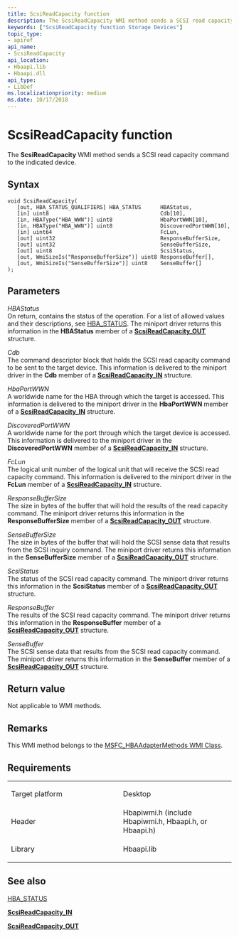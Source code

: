 ```yaml
---
title: ScsiReadCapacity function
description: The ScsiReadCapacity WMI method sends a SCSI read capacity command to the indicated device.
keywords: ["ScsiReadCapacity function Storage Devices"]
topic_type:
- apiref
api_name:
- ScsiReadCapacity
api_location:
- Hbaapi.lib
- Hbaapi.dll
api_type:
- LibDef
ms.localizationpriority: medium
ms.date: 10/17/2018
---
```


# ScsiReadCapacity function


The **ScsiReadCapacity** WMI method sends a SCSI read capacity command to the indicated device.

## Syntax

```ManagedCPlusPlus
void ScsiReadCapacity(
   [out, HBA_STATUS_QUALIFIERS] HBA_STATUS      HBAStatus,
   [in] uint8                                   Cdb[10],
   [in, HBAType("HBA_WWN")] uint8               HbaPortWWN[10],
   [in, HBAType("HBA_WWN")] uint8               DiscoveredPortWWN[10],
   [in] uint64                                  FcLun,
   [out] uint32                                 ResponseBufferSize,
   [out] uint32                                 SenseBufferSize,
   [out] uint8                                  ScsiStatus,
   [out, WmiSizeIs("ResponseBufferSize")] uint8 ResponseBuffer[],
   [out, WmiSizeIs("SenseBufferSize")] uint8    SenseBuffer[]
);
```

## Parameters

*HBAStatus*   
On return, contains the status of the operation. For a list of allowed values and their descriptions, see [HBA\_STATUS](hba-status.md). The miniport driver returns this information in the **HBAStatus** member of a [**ScsiReadCapacity\_OUT**](/windows-hardware/drivers/ddi/hbapiwmi/ns-hbapiwmi-_scsireadcapacity_out) structure.

*Cdb*   
The command descriptor block that holds the SCSI read capacity command to be sent to the target device. This information is delivered to the miniport driver in the **Cdb** member of a [**ScsiReadCapacity\_IN**](/windows-hardware/drivers/ddi/hbapiwmi/ns-hbapiwmi-_scsireadcapacity_in) structure.

*HbaPortWWN*   
A worldwide name for the HBA through which the target is accessed. This information is delivered to the miniport driver in the **HbaPortWWN** member of a [**ScsiReadCapacity\_IN**](/windows-hardware/drivers/ddi/hbapiwmi/ns-hbapiwmi-_scsireadcapacity_in) structure.

*DiscoveredPortWWN*   
A worldwide name for the port through which the target device is accessed. This information is delivered to the miniport driver in the **DiscoveredPortWWN** member of a [**ScsiReadCapacity\_IN**](/windows-hardware/drivers/ddi/hbapiwmi/ns-hbapiwmi-_scsireadcapacity_in) structure.

*FcLun*   
The logical unit number of the logical unit that will receive the SCSI read capacity command. This information is delivered to the miniport driver in the **FcLun** member of a [**ScsiReadCapacity\_IN**](/windows-hardware/drivers/ddi/hbapiwmi/ns-hbapiwmi-_scsireadcapacity_in) structure.

*ResponseBufferSize*   
The size in bytes of the buffer that will hold the results of the read capacity command. The miniport driver returns this information in the **ResponseBufferSize** member of a [**ScsiReadCapacity\_OUT**](/windows-hardware/drivers/ddi/hbapiwmi/ns-hbapiwmi-_scsireadcapacity_out) structure.

*SenseBufferSize*   
The size in bytes of the buffer that will hold the SCSI sense data that results from the SCSI inquiry command. The miniport driver returns this information in the **SenseBufferSize** member of a [**ScsiReadCapacity\_OUT**](/windows-hardware/drivers/ddi/hbapiwmi/ns-hbapiwmi-_scsireadcapacity_out) structure.

*ScsiStatus*   
The status of the SCSI read capacity command. The miniport driver returns this information in the **ScsiStatus** member of a [**ScsiReadCapacity\_OUT**](/windows-hardware/drivers/ddi/hbapiwmi/ns-hbapiwmi-_scsireadcapacity_out) structure.

*ResponseBuffer*   
The results of the SCSI read capacity command. The miniport driver returns this information in the **ResponseBuffer** member of a [**ScsiReadCapacity\_OUT**](/windows-hardware/drivers/ddi/hbapiwmi/ns-hbapiwmi-_scsireadcapacity_out) structure.

*SenseBuffer*   
The SCSI sense data that results from the SCSI read capacity command. The miniport driver returns this information in the **SenseBuffer** member of a [**ScsiReadCapacity\_OUT**](/windows-hardware/drivers/ddi/hbapiwmi/ns-hbapiwmi-_scsireadcapacity_out) structure.

## Return value

Not applicable to WMI methods.

## Remarks

This WMI method belongs to the [MSFC\_HBAAdapterMethods WMI Class](msfc-hbaadaptermethods-wmi-class.md).

## Requirements

<table>
<colgroup>
<col width="50%" />
<col width="50%" />
</colgroup>
<tbody>
<tr class="odd">
<td align="left"><p>Target platform</p></td>
<td align="left">Desktop</td>
</tr>
<tr class="even">
<td align="left"><p>Header</p></td>
<td align="left">Hbapiwmi.h (include Hbapiwmi.h, Hbaapi.h, or Hbaapi.h)</td>
</tr>
<tr class="odd">
<td align="left"><p>Library</p></td>
<td align="left">Hbaapi.lib</td>
</tr>
</tbody>
</table>

## <span id="see_also"></span>See also


[HBA\_STATUS](hba-status.md)

[**ScsiReadCapacity\_IN**](/windows-hardware/drivers/ddi/hbapiwmi/ns-hbapiwmi-_scsireadcapacity_in)

[**ScsiReadCapacity\_OUT**](/windows-hardware/drivers/ddi/hbapiwmi/ns-hbapiwmi-_scsireadcapacity_out)

 

